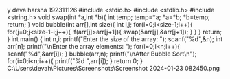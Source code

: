 y deva harsha
192311126
#include <stdio.h>
#include <stdlib.h>
#include <string.h>
void swap(int *a,int *b){
	int temp;
	temp=*a;
	*a=*b;
	*b=temp;
	return;
}
void bubble(int arr[],int size){
	int i,j;
	for(i=0;i<size-1;i++){
		for(j=0;j<size-1-i;j++){
			if(arr[j]>arr[j+1]){
				swap(&arr[j],&arr[j+1]);
			}
		}
	}
	return;
}
int main() {
	int n,i;
    printf("Enter the size of the array: ");
    scanf("%d",&n);
    int arr[n];
    printf("\nEnter the array elements: ");
    for(i=0;i<n;i++){
    	scanf("%d",&arr[i]);
	}
    bubble(arr,n);
    printf("\nAfter Bubble Sort\n");
    for(i=0;i<n;i++){
    	printf("%d ",arr[i]);
	}
	return 0;
}
C:\Users\devah\Pictures\Screenshots\Screenshot 2024-01-23 082450.png
